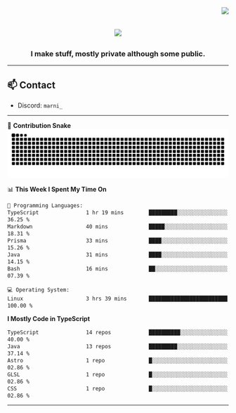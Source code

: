 <img align="right" src="https://komarev.com/ghpvc/?username=itzmarni&label=Profile%20views&color=0e75b6&style=flat">

<h1 align="center">
  <a href="https://git.io/typing-svg">
    <img src="https://readme-typing-svg.herokuapp.com/?lines=Hi+👋,+I'm+Marni!;&center=true&size=30">
  </a>
</h1>
<h3 align="center">I make stuff, mostly private although some public.</h3>

---

## 📫 Contact

- Discord: `marni_`

---

🐍 **Contribution Snake**
<picture>
  <source media="(prefers-color-scheme: dark)" srcset="https://github.com/ItzMarni/ItzMarni/blob/output/github-contribution-grid-snake-dark.svg" />
  <source media="(prefers-color-scheme: light)" srcset="https://github.com/ItzMarni/ItzMarni/blob/output/github-contribution-grid-snake.svg" />
  <img alt="github-snake" src="https://github.com/ItzMarni/ItzMarni/blob/output/github-contribution-grid-snake-dark.svg" />
</picture>

<!--START_SECTION:waka-->
📊 **This Week I Spent My Time On** 

```text
💬 Programming Languages: 
TypeScript               1 hr 19 mins        █████████░░░░░░░░░░░░░░░░   36.25 % 
Markdown                 40 mins             █████░░░░░░░░░░░░░░░░░░░░   18.31 % 
Prisma                   33 mins             ████░░░░░░░░░░░░░░░░░░░░░   15.26 % 
Java                     31 mins             ████░░░░░░░░░░░░░░░░░░░░░   14.15 % 
Bash                     16 mins             ██░░░░░░░░░░░░░░░░░░░░░░░   07.39 % 

💻 Operating System: 
Linux                    3 hrs 39 mins       █████████████████████████   100.00 % 
```

**I Mostly Code in TypeScript** 

```text
TypeScript               14 repos            ██████████░░░░░░░░░░░░░░░   40.00 % 
Java                     13 repos            █████████░░░░░░░░░░░░░░░░   37.14 % 
Astro                    1 repo              █░░░░░░░░░░░░░░░░░░░░░░░░   02.86 % 
GLSL                     1 repo              █░░░░░░░░░░░░░░░░░░░░░░░░   02.86 % 
CSS                      1 repo              █░░░░░░░░░░░░░░░░░░░░░░░░   02.86 % 
```




<!--END_SECTION:waka-->

-------
